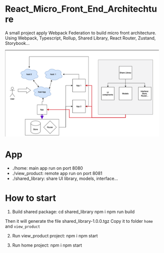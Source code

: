 # React_Micro_Front_End_Architechture
A small project apply Webpack Federation to build micro front architecture. Using Webpack, Typescript, Rollup, Shared Library, React Router, Zustand, Storybook...


![Architechture](https://github.com/Tony1106/React_Micro_Front_End_Architechture/blob/master/architechture.png?raw=true)
# App
* ./home: main app run on port 8080
* ./view_product: remote app run on port 8081
* ./shared_library: share UI library, models, interface...

# How to start

1. Build shared package:
cd shared_library
npm i
npm run build

Then it will generate the file shared_library-1.0.0.tgz
Copy it to folder `home` and `view_product`

2. Run view_product project:
npm i
npm start

3. Run home project:
npm i
npm start

